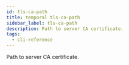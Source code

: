 ```yaml
---
id: tls-ca-path
title: temporal tls-ca-path
sidebar_label: tls-ca-path
description: Path to server CA certificate.
tags:
  - cli-reference
---
```


Path to server CA certificate.
